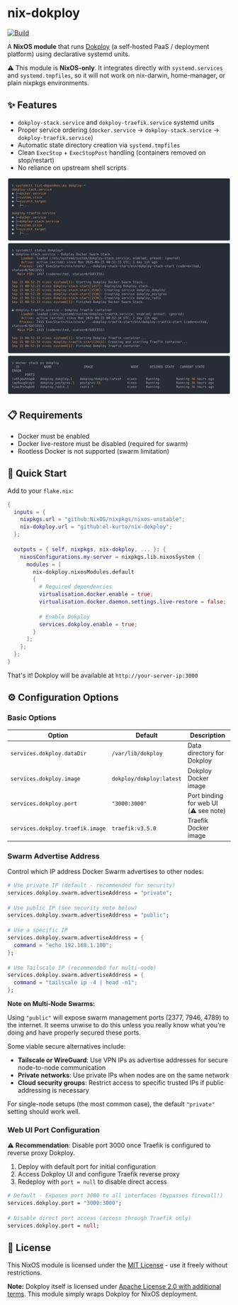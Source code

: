 # nix-dokploy

[![Build](https://github.com/el-kurto/nix-dokploy/actions/workflows/build.yml/badge.svg)](https://github.com/el-kurto/nix-dokploy/actions/workflows/build.yml)

A **NixOS module** that runs [Dokploy](https://dokploy.com/) (a self-hosted PaaS / deployment platform) using declarative systemd units.

⚠️ This module is **NixOS-only**. It integrates directly with `systemd.services` and `systemd.tmpfiles`, so it will not work on nix-darwin, home-manager, or plain nixpkgs environments.

## ✨ Features

- `dokploy-stack.service` and `dokploy-traefik.service` systemd units
- Proper service ordering (`docker.service` → `dokploy-stack.service` → `dokploy-traefik.service`)
- Automatic state directory creation via `systemd.tmpfiles`
- Clean `ExecStop` + `ExecStopPost` handling (containers removed on stop/restart)
- No reliance on upstream shell scripts

![Service Dependencies](./Readme/systemctl-list-dependencies-dokploy.png)
![Service Status](./Readme/systemctl-status-dokploy.png)
![Docker Stack](./Readme/docker-stack-ps-dokploy.png)

## 📋 Requirements

- Docker must be enabled
- Docker live-restore must be disabled (required for swarm)
- Rootless Docker is not supported (swarm limitation)

## 🚀 Quick Start

Add to your `flake.nix`:

```nix
{
  inputs = {
    nixpkgs.url = "github:NixOS/nixpkgs/nixos-unstable";
    nix-dokploy.url = "github:el-kurto/nix-dokploy";
  };

  outputs = { self, nixpkgs, nix-dokploy, ... }: {
    nixosConfigurations.my-server = nixpkgs.lib.nixosSystem {
      modules = [
        nix-dokploy.nixosModules.default
        {
          # Required dependencies
          virtualisation.docker.enable = true;
          virtualisation.docker.daemon.settings.live-restore = false;

          # Enable Dokploy
          services.dokploy.enable = true;
        }
      ];
    };
  };
}
```

That's it! Dokploy will be available at `http://your-server-ip:3000`

## ⚙️ Configuration Options

### Basic Options

| Option | Default | Description |
|--------|---------|-------------|
| `services.dokploy.dataDir` | `/var/lib/dokploy` | Data directory for Dokploy |
| `services.dokploy.image` | `dokploy/dokploy:latest` | Dokploy Docker image |
| `services.dokploy.port` | `"3000:3000"` | Port binding for web UI (⚠️ see note) |
| `services.dokploy.traefik.image` | `traefik:v3.5.0` | Traefik Docker image |

### Swarm Advertise Address

Control which IP address Docker Swarm advertises to other nodes:

```nix
# Use private IP (default - recommended for security)
services.dokploy.swarm.advertiseAddress = "private";

# Use public IP (see security note below)
services.dokploy.swarm.advertiseAddress = "public";

# Use a specific IP
services.dokploy.swarm.advertiseAddress = {
  command = "echo 192.168.1.100";
};

# Use Tailscale IP (recommended for multi-node)
services.dokploy.swarm.advertiseAddress = {
  command = "tailscale ip -4 | head -n1";
};
```

**Note on Multi-Node Swarms:**

Using `"public"` will expose swarm management ports (2377, 7946, 4789) to the internet. It seems unwise to do this unless you really know what you're doing and have properly secured these ports.

Some viable secure alternatives include:
- **Tailscale or WireGuard**: Use VPN IPs as advertise addresses for secure node-to-node communication
- **Private networks**: Use private IPs when nodes are on the same network
- **Cloud security groups**: Restrict access to specific trusted IPs if public addressing is necessary

For single-node setups (the most common case), the default `"private"` setting should work well.

### Web UI Port Configuration

⚠️ **Recommendation**: Disable port 3000 once Traefik is configured to reverse proxy Dokploy.

1. Deploy with default port for initial configuration
2. Access Dokploy UI and configure Traefik reverse proxy
3. Redeploy with `port = null` to disable direct access

```nix
# Default - Exposes port 3000 to all interfaces (bypasses firewall!)
services.dokploy.port = "3000:3000";

# Disable direct port access (access through Traefik only)
services.dokploy.port = null;
```

## 📄 License

This NixOS module is licensed under the [MIT License](./LICENSE) - use it freely without restrictions.

**Note:** Dokploy itself is licensed under [Apache License 2.0 with additional terms](https://github.com/Dokploy/dokploy/blob/canary/LICENSE.MD). This module simply wraps Dokploy for NixOS deployment.
